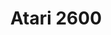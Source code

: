 ---
title: Atari 2600
published: 2004-06-25T22:50:16.000Z
legacy_url: http://www.emunova.net/galeries/atarivcs.htm#media-44
---